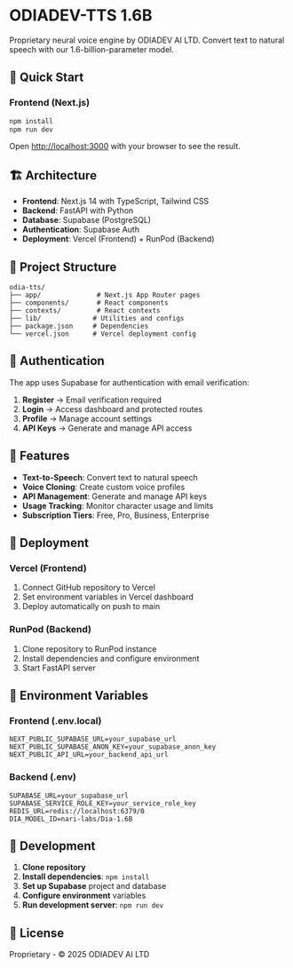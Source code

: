 # ODIADEV-TTS 1.6B

Proprietary neural voice engine by ODIADEV AI LTD. Convert text to natural speech with our 1.6-billion-parameter model.

## 🚀 Quick Start

### Frontend (Next.js)
```bash
npm install
npm run dev
```

Open [http://localhost:3000](http://localhost:3000) with your browser to see the result.

## 🏗️ Architecture

- **Frontend**: Next.js 14 with TypeScript, Tailwind CSS
- **Backend**: FastAPI with Python
- **Database**: Supabase (PostgreSQL)
- **Authentication**: Supabase Auth
- **Deployment**: Vercel (Frontend) + RunPod (Backend)

## 📁 Project Structure

```
odia-tts/
├── app/              # Next.js App Router pages
├── components/       # React components
├── contexts/         # React contexts
├── lib/             # Utilities and configs
├── package.json     # Dependencies
└── vercel.json      # Vercel deployment config
```

## 🔐 Authentication

The app uses Supabase for authentication with email verification:

1. **Register** → Email verification required
2. **Login** → Access dashboard and protected routes
3. **Profile** → Manage account settings
4. **API Keys** → Generate and manage API access

## 🎯 Features

- **Text-to-Speech**: Convert text to natural speech
- **Voice Cloning**: Create custom voice profiles
- **API Management**: Generate and manage API keys
- **Usage Tracking**: Monitor character usage and limits
- **Subscription Tiers**: Free, Pro, Business, Enterprise

## 🚀 Deployment

### Vercel (Frontend)
1. Connect GitHub repository to Vercel
2. Set environment variables in Vercel dashboard
3. Deploy automatically on push to main

### RunPod (Backend)
1. Clone repository to RunPod instance
2. Install dependencies and configure environment
3. Start FastAPI server

## 📝 Environment Variables

### Frontend (.env.local)
```
NEXT_PUBLIC_SUPABASE_URL=your_supabase_url
NEXT_PUBLIC_SUPABASE_ANON_KEY=your_supabase_anon_key
NEXT_PUBLIC_API_URL=your_backend_api_url
```

### Backend (.env)
```
SUPABASE_URL=your_supabase_url
SUPABASE_SERVICE_ROLE_KEY=your_service_role_key
REDIS_URL=redis://localhost:6379/0
DIA_MODEL_ID=nari-labs/Dia-1.6B
```

## 🔧 Development

1. **Clone repository**
2. **Install dependencies**: `npm install`
3. **Set up Supabase** project and database
4. **Configure environment** variables
5. **Run development server**: `npm run dev`

## 📄 License

Proprietary - © 2025 ODIADEV AI LTD
